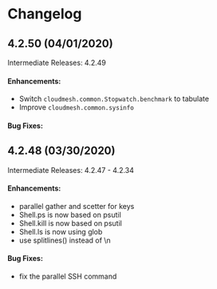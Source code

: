 # Changelog


## 4.2.50 (04/01/2020)

Intermediate Releases: 4.2.49

#### Enhancements:

- Switch `cloudmesh.common.Stopwatch.benchmark` to tabulate
- Improve `cloudmesh.common.sysinfo`

#### Bug Fixes:

## 4.2.48 (03/30/2020)

Intermediate Releases: 4.2.47 - 4.2.34

#### Enhancements:

- parallel gather and scetter for keys
- Shell.ps is now based on psutil
- Shell.kill is now based on psutil
- Shell.ls is now using glob
- use splitlines() instead of \n

#### Bug Fixes:

- fix the parallel SSH command

